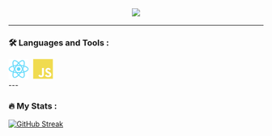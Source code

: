 <div id="header" align="center">
  <img src="https://media.giphy.com/media/3oKIPnAiaMCws8nOsE/giphy.gif" width="100"/>
</div>

---

### :hammer_and_wrench: Languages and Tools :
<div>
  <img src="https://github.com/devicons/devicon/blob/master/icons/react/react-original.svg" title="Java" alt="Java" width="40" height="40"/>&nbsp;
  <img src="https://github.com/devicons/devicon/blob/master/icons/javascript/javascript-plain.svg" title="Java" alt="Java" width="40" height="40"/>&nbsp;
</div>
---

### :fire: My Stats :
[![GitHub Streak](http://github-readme-streak-stats.herokuapp.com?user=BogdanovaIrina&theme=dark&background=000000)](https://git.io/streak-stats)
